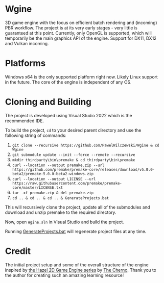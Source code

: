 # Wgine
3D game engine with the focus on efficient batch rendering and (incoming) PBR workflow. The project is at its very early stages - very little is guaranteed at this point. Currently, only OpenGL is supported, which will temporarily be the main graphics API of the engine. Support for DX11, DX12 and Vulkan incoming.

# Platforms
Windows x64 is the only supported platform right now. Likely Linux support in the future. The core of the engine is independent of any OS.

# Cloning and Building
The project is developed using Visual Studio 2022 which is the recommended IDE.

To build the project, `cd` to your desired parent directory and use the following string of commands:

1. `git clone --recursive https://github.com/PawelWilczewski/Wgine & cd Wgine`
3. `git submodule update --init --force --remote --recursive`
4. `mkdir thirdparty\bin\premake & cd thirdparty\bin\premake`
5. `curl --location --output premake.zip --url https://github.com/premake/premake-core/releases/download/v5.0.0-beta2/premake-5.0.0-beta2-windows.zip`
6. `curl --location --output LICENSE --url https://raw.githubusercontent.com/premake/premake-core/master/LICENSE.txt`
7. `tar -xf premake.zip & del premake.zip`
8. `cd .. & cd .. & cd .. & GenerateProjects.bat`

This will recursively clone the project, update all of the submodules and download and unzip premake to the required directory.

Now, open `Wgine.sln` in Visual Studio and build the project.

Running [GenerateProjects.bat](GenerateProjects.bat) will regenerate project files at any time.

# Credit
The initial project setup and some of the overall structure of the engine inspired by [the Hazel 2D Game Engine series](https://www.youtube.com/watch?v=JxIZbV_XjAs&list=PLlrATfBNZ98dC-V-N3m0Go4deliWHPFwT) by [The Cherno](https://www.youtube.com/c/TheChernoProject). Thank you to the author for creating such an amazing learning resource!

